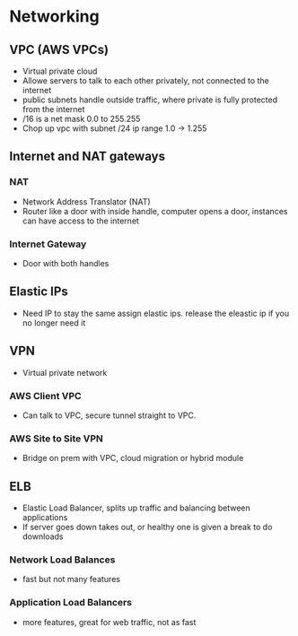 # Networking 

## VPC (AWS VPCs)
* Virtual private cloud
* Allowe servers to talk to each other privately, not connected to the internet
* public subnets handle outside traffic, where private is fully protected from the internet
* /16 is a net mask 0.0 to 255.255
* Chop up vpc with subnet /24 ip range 1.0 -> 1.255

## Internet and NAT gateways

### NAT
* Network Address Translator (NAT)
* Router like a door with inside handle, computer opens a door, instances can have access to the internet

### Internet Gateway
* Door with both handles

## Elastic IPs
* Need IP to stay the same assign elastic ips. release the eleastic ip if you no longer need it

## VPN
* Virtual private network

### AWS Client VPC
* Can talk to VPC, secure tunnel straight to VPC.

### AWS Site to Site VPN
* Bridge on prem with VPC, cloud migration or hybrid module

## ELB
* Elastic Load Balancer, splits up traffic and balancing between applications
* If server goes down takes out, or healthy one is given a break to do downloads

### Network Load Balances
* fast but not many features

### Application Load Balancers
* more features, great for web traffic, not as fast
